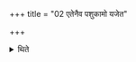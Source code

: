 +++
title = "02 एतेनैव पशुकामो यजेत"

+++

<details><summary>थिते</summary>

2. The sacrificer who desires cattle should perform the same i.e. the Vaiśvadeva-parvan in the season in which his cows yield the most milk.
</details>
